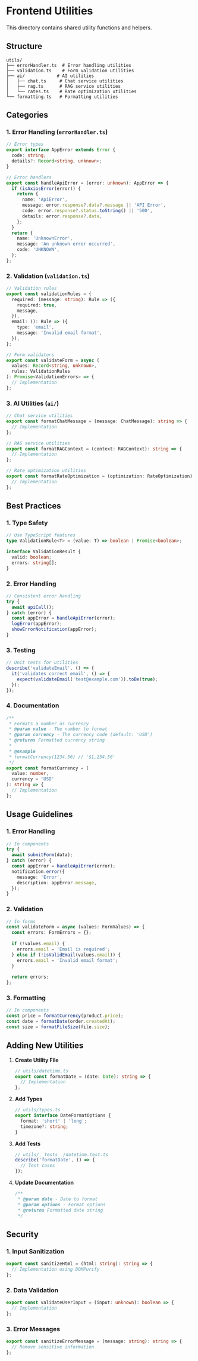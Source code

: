 # Frontend Utilities

This directory contains shared utility functions and helpers.

## Structure

```
utils/
├── errorHandler.ts  # Error handling utilities
├── validation.ts    # Form validation utilities
├── ai/            # AI utilities
│   ├── chat.ts     # Chat service utilities
│   ├── rag.ts      # RAG service utilities
│   └── rates.ts    # Rate optimization utilities
└── formatting.ts   # Formatting utilities
```

## Categories

### 1. Error Handling (`errorHandler.ts`)

```typescript
// Error types
export interface AppError extends Error {
  code: string;
  details?: Record<string, unknown>;
}

// Error handlers
export const handleApiError = (error: unknown): AppError => {
  if (isAxiosError(error)) {
    return {
      name: 'ApiError',
      message: error.response?.data?.message || 'API Error',
      code: error.response?.status.toString() || '500',
      details: error.response?.data,
    };
  }
  return {
    name: 'UnknownError',
    message: 'An unknown error occurred',
    code: 'UNKNOWN',
  };
};
```

### 2. Validation (`validation.ts`)

```typescript
// Validation rules
export const validationRules = {
  required: (message: string): Rule => ({
    required: true,
    message,
  }),
  email: (): Rule => ({
    type: 'email',
    message: 'Invalid email format',
  }),
};

// Form validators
export const validateForm = async (
  values: Record<string, unknown>,
  rules: ValidationRules
): Promise<ValidationErrors> => {
  // Implementation
};
```

### 3. AI Utilities (`ai/`)

```typescript
// Chat service utilities
export const formatChatMessage = (message: ChatMessage): string => {
  // Implementation
};

// RAG service utilities
export const formatRAGContext = (context: RAGContext): string => {
  // Implementation
};

// Rate optimization utilities
export const formatRateOptimization = (optimization: RateOptimization): string => {
  // Implementation
};
```

## Best Practices

### 1. Type Safety

```typescript
// Use TypeScript features
type ValidationRule<T> = (value: T) => boolean | Promise<boolean>;

interface ValidationResult {
  valid: boolean;
  errors: string[];
}
```

### 2. Error Handling

```typescript
// Consistent error handling
try {
  await apiCall();
} catch (error) {
  const appError = handleApiError(error);
  logError(appError);
  showErrorNotification(appError);
}
```

### 3. Testing

```typescript
// Unit tests for utilities
describe('validateEmail', () => {
  it('validates correct email', () => {
    expect(validateEmail('test@example.com')).toBe(true);
  });
});
```

### 4. Documentation

```typescript
/**
 * Formats a number as currency
 * @param value - The number to format
 * @param currency - The currency code (default: 'USD')
 * @returns Formatted currency string
 * 
 * @example
 * formatCurrency(1234.56) // '$1,234.56'
 */
export const formatCurrency = (
  value: number,
  currency = 'USD'
): string => {
  // Implementation
};
```

## Usage Guidelines

### 1. Error Handling

```typescript
// In components
try {
  await submitForm(data);
} catch (error) {
  const appError = handleApiError(error);
  notification.error({
    message: 'Error',
    description: appError.message,
  });
}
```

### 2. Validation

```typescript
// In forms
const validateForm = async (values: FormValues) => {
  const errors: FormErrors = {};
  
  if (!values.email) {
    errors.email = 'Email is required';
  } else if (!isValidEmail(values.email)) {
    errors.email = 'Invalid email format';
  }
  
  return errors;
};
```

### 3. Formatting

```typescript
// In components
const price = formatCurrency(product.price);
const date = formatDate(order.createdAt);
const size = formatFileSize(file.size);
```

## Adding New Utilities

1. **Create Utility File**
   ```typescript
   // utils/datetime.ts
   export const formatDate = (date: Date): string => {
     // Implementation
   };
   ```

2. **Add Types**
   ```typescript
   // utils/types.ts
   export interface DateFormatOptions {
     format: 'short' | 'long';
     timezone?: string;
   }
   ```

3. **Add Tests**
   ```typescript
   // utils/__tests__/datetime.test.ts
   describe('formatDate', () => {
     // Test cases
   });
   ```

4. **Update Documentation**
   ```typescript
   /**
    * @param date - Date to format
    * @param options - Format options
    * @returns Formatted date string
    */
   ```

## Security

### 1. Input Sanitization

```typescript
export const sanitizeHtml = (html: string): string => {
  // Implementation using DOMPurify
};
```

### 2. Data Validation

```typescript
export const validateUserInput = (input: unknown): boolean => {
  // Implementation
};
```

### 3. Error Messages

```typescript
export const sanitizeErrorMessage = (message: string): string => {
  // Remove sensitive information
};
